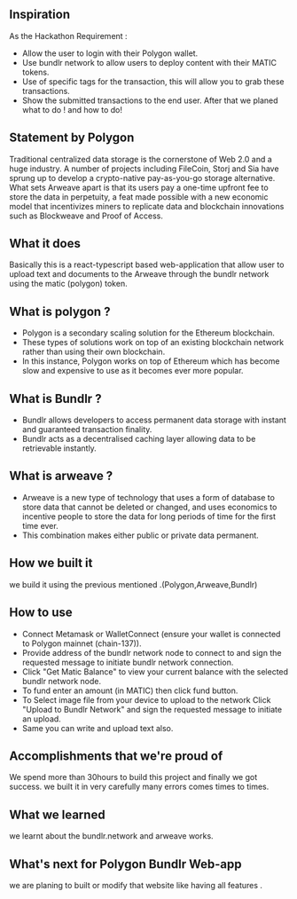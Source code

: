 ## Inspiration
As the Hackathon Requirement :
* Allow the user to login with their Polygon wallet.
* Use bundlr  network to allow users to deploy content with their MATIC tokens.
* Use of specific tags for the transaction, this will allow you to grab these transactions.
* Show the submitted transactions to the end user.
After that we planed what to do ! and how to do!

## Statement by Polygon
Traditional centralized data storage is the cornerstone of Web 2.0 and a huge industry. A number of projects including FileCoin, Storj and Sia have sprung up to develop a crypto-native pay-as-you-go storage alternative. What sets Arweave apart is that its users pay a one-time upfront fee to store the data in perpetuity, a feat made possible with a new economic model that incentivizes miners to replicate data and blockchain innovations such as Blockweave and Proof of Access.

## What it does
Basically this is a react-typescript based web-application that allow user to upload text and documents to the Arweave through the bundlr network using the matic (polygon) token.

## What is polygon ?
* Polygon is a secondary scaling solution for the Ethereum blockchain. 
* These types of solutions work on top of an existing blockchain network rather than using their own blockchain. 
* In this instance, Polygon works on top of Ethereum which has become slow and expensive to use as it becomes ever more popular.

## What is Bundlr ?
* Bundlr allows developers to access permanent data storage with instant and guaranteed transaction finality. 
* Bundlr acts as a decentralised caching layer allowing data to be retrievable instantly.

## What is arweave ?
* Arweave is a new type of technology that uses a form of database to store data that cannot be deleted or changed, and uses economics to incentive people to store the data for long periods of time for the first time ever.
* This combination makes either public or private data permanent.

## How we built it
we build it using the previous mentioned .(Polygon,Arweave,Bundlr)

## How to use
* Connect Metamask or WalletConnect (ensure your wallet is connected to Polygon mainnet (chain-137)).
* Provide address of the bundlr network node to connect to and sign the requested message to initiate bundlr network connection.
* Click "Get Matic Balance" to view your current balance with the selected bundlr network node.
* To fund enter an amount (in MATIC) then click fund button.
* To Select image file from your device to upload to the network Click "Upload to Bundlr Network" and sign the requested message to initiate an upload.
* Same you can write and upload text also.

## Accomplishments that we're proud of
We spend more than 30hours to build this project and finally we got success. we built it in very carefully many errors comes times to times.

## What we learned
we learnt about the bundlr.network and arweave works.

## What's next for Polygon Bundlr Web-app
we are planing to built or modify that website like having all features .
